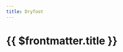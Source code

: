 ```yaml
---
title: Dryfoot
---
```

# {{ $frontmatter.title }}

<ImageLink path="maps/" :name="$frontmatter.title" :alt="$frontmatter.title + ' Map'" />

